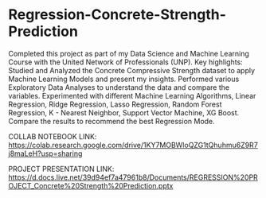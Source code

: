 # Regression-Concrete-Strength-Prediction
Completed this project as part of my Data Science and Machine Learning Course with the United Network of Professionals (UNP). Key highlights:
Studied and Analyzed the Concrete Compressive Strength dataset to apply Machine Learning Models and present my insights.
Performed various Exploratory Data Analyses to understand the data and compare the variables.
Experimented with different Machine Learning Algorithms, Linear Regression, Ridge Regression, Lasso Regression, Random Forest Regression, K - Nearest Neighbor, Support Vector Machine, XG Boost.
Compare the results to recommend the best Regression Mode.

COLLAB NOTEBOOK LINK:
https://colab.research.google.com/drive/1KY7MOBWloQZG1tQhuhmu6Z9R7j8maLeH?usp=sharing

PROJECT PRESENTATION LINK:
https://d.docs.live.net/39d94ef7a47961b8/Documents/REGRESSION%20PROJECT_Concrete%20Strength%20Prediction.pptx
